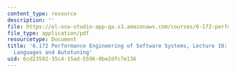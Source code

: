 ```yaml
---
content_type: resource
description: ''
file: https://ol-ocw-studio-app-qa.s3.amazonaws.com/courses/6-172-performance-engineering-of-software-systems-fall-2018/6cd2359235c415ad55960be2dfc7e136_MIT6_172F18_lec18.pdf
file_type: application/pdf
resourcetype: Document
title: '6.172 Performance Engineering of Software Systems, Lecture 18: Domain Specific
  Languages and Autotuning'
uid: 6cd23592-35c4-15ad-5596-0be2dfc7e136
---
```

